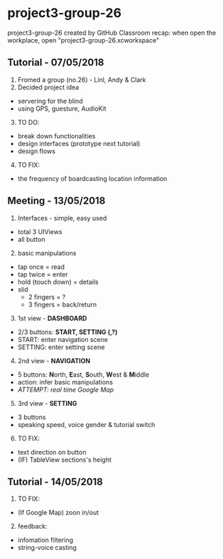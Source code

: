 # project3-group-26
project3-group-26 created by GitHub Classroom
recap: when open the workplace, open "project3-group-26.xcworkspace"
## Tutorial - 07/05/2018
1. Fromed a group (no.26) - Linl, Andy & Clark
2. Decided project idea
  + servering for the blind
  + using GPS, guesture, AudioKit
3. TO DO:
  + break down functionalities
  + design interfaces (prototype next tutorial)
  + design flows

4. TO FIX:
  + the frequency of boardcasting location information

## Meeting - 13/05/2018
1. Interfaces - simple, easy used
  + total 3 UIViews
  + all button
2. basic manipulations
  + tap once = read
  + tap twice = enter
  + hold (touch down) = details
  + slid
    + 2 fingers = ?
    + 3 fingers = back/return 
3. 1st view - **DASHBOARD**
  + 2/3 buttons: **START, SETTING (,?)**
  + START: enter navigation scene
  + SETTING: enter setting scene
4. 2nd view - **NAVIGATION**
  + 5 buttons: **N**orth, **E**ast, **S**outh, **W**est & **M**iddle
  + action: infer basic manipulations
  + *ATTEMPT: real time Google Map*
5. 3rd view - **SETTING**
  + 3 buttons
  + speaking speed, voice gender & tutorial switch
6. TO FIX:
  + text direction on button
  + (IF) TableView sections's height

## Tutorial - 14/05/2018
1. TO FIX: 
  + (If Google Map) zoon in/out
2. feedback:
  + infomation filtering
  + string-voice casting
